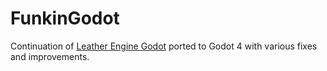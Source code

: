 # FunkinGodot

Continuation of [Leather Engine Godot](https://github.com/Leather128/LeatherEngineGodot) ported to Godot 4 with various fixes and improvements.
